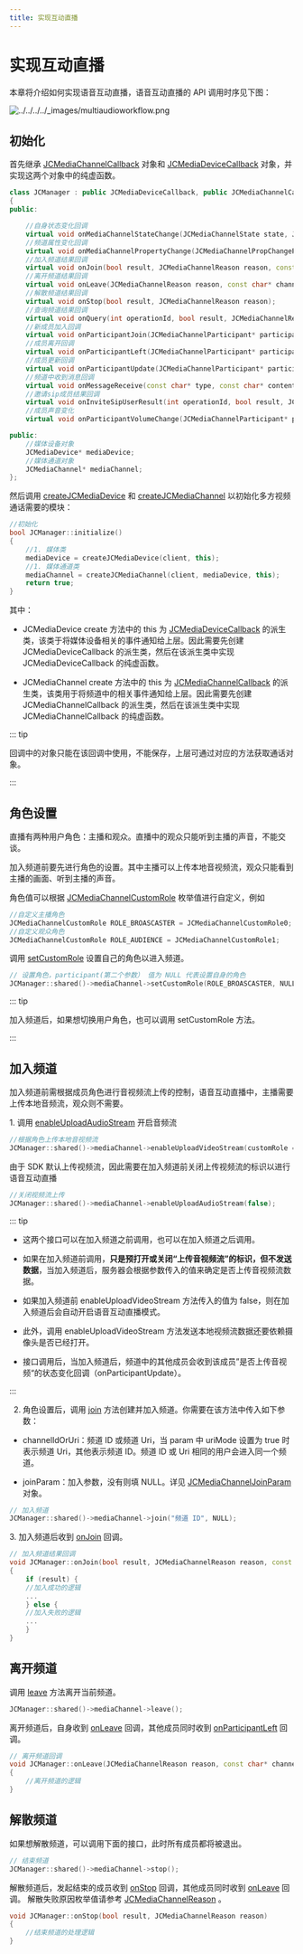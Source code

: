 ```yaml
---
title: 实现互动直播
---
```

# 实现互动直播

本章将介绍如何实现语音互动直播，语音互动直播的 API 调用时序见下图：

![../../../../\_images/multiaudioworkflow.png](../../../../_images/multiaudioworkflow.png)



## 初始化

首先继承
[JCMediaChannelCallback](https://developer.juphoon.com/portal/reference/V2.1/windows/C++/html/class_j_c_media_channel_callback.html)
对象和
[JCMediaDeviceCallback](https://developer.juphoon.com/portal/reference/V2.1/windows/C++/html/class_j_c_media_device_callback.html)
对象，并实现这两个对象中的纯虚函数。



```cpp
class JCManager : public JCMediaDeviceCallback, public JCMediaChannelCallback
{
public:

    //自身状态变化回调
    virtual void onMediaChannelStateChange(JCMediaChannelState state, JCMediaChannelState oldState);
    //频道属性变化回调
    virtual void onMediaChannelPropertyChange(JCMediaChannelPropChangeParam propChangeParam);
    //加入频道结果回调
    virtual void onJoin(bool result, JCMediaChannelReason reason, const char* channelId);
    //离开频道结果回调
    virtual void onLeave(JCMediaChannelReason reason, const char* channelId);
    //解散频道结果回调
    virtual void onStop(bool result, JCMediaChannelReason reason);
    //查询频道结果回调
    virtual void onQuery(int operationId, bool result, JCMediaChannelReason reason, JCMediaChannelQueryInfo* queryInfo);
    //新成员加入回调
    virtual void onParticipantJoin(JCMediaChannelParticipant* participant);
    //成员离开回调
    virtual void onParticipantLeft(JCMediaChannelParticipant* participant);
    //成员更新回调
    virtual void onParticipantUpdate(JCMediaChannelParticipant* participant, JCMediaChannelParticipant::ChangeParam changeParam);
    //频道中收到消息回调
    virtual void onMessageReceive(const char* type, const char* content, const char* fromUserId);
    //邀请sip成员结果回调
    virtual void onInviteSipUserResult(int operationId, bool result, JCMediaChannelReason reason);
    //成员声音变化
    virtual void onParticipantVolumeChange(JCMediaChannelParticipant* participant);

public:
    //媒体设备对象
    JCMediaDevice* mediaDevice;
    //媒体通道对象
    JCMediaChannel* mediaChannel;
};
```



然后调用
[createJCMediaDevice](https://developer.juphoon.com/portal/reference/V2.1/windows/C++/html/_j_c_media_device_8h.html#a96a10766264f3c12af531b70cb9c9749)
和
[createJCMediaChannel](https://developer.juphoon.com/portal/reference/V2.1/windows/C++/html/_j_c_media_channel_8h.html#acaca886fc345f798056ff2b9c2ee11ac)
以初始化多方视频通话需要的模块：



```cpp
//初始化
bool JCManager::initialize()
{
    //1. 媒体类
    mediaDevice = createJCMediaDevice(client, this);
    //1. 媒体通道类
    mediaChannel = createJCMediaChannel(client, mediaDevice, this);
    return true;
}
```



其中：

  - JCMediaDevice create 方法中的 this 为
    [JCMediaDeviceCallback](https://developer.juphoon.com/portal/reference/V2.1/windows/C++/html/class_j_c_media_device_callback.html)
    的派生类，该类于将媒体设备相关的事件通知给上层。因此需要先创建 JCMediaDeviceCallback
    的派生类，然后在该派生类中实现 JCMediaDeviceCallback
    的纯虚函数。

  - JCMediaChannel create 方法中的 this 为
    [JCMediaChannelCallback](https://developer.juphoon.com/portal/reference/V2.1/windows/C++/html/class_j_c_media_channel_callback.html)
    的派生类，该类用于将频道中的相关事件通知给上层。因此需要先创建 JCMediaChannelCallback
    的派生类，然后在该派生类中实现 JCMediaChannelCallback
    的纯虚函数。

::: tip



回调中的对象只能在该回调中使用，不能保存，上层可通过对应的方法获取通话对象。

:::





## 角色设置

直播有两种用户角色：主播和观众。直播中的观众只能听到主播的声音，不能交谈。

加入频道前要先进行角色的设置。其中主播可以上传本地音视频流，观众只能看到主播的画面、听到主播的声音。

角色值可以根据
[JCMediaChannelCustomRole](https://developer.juphoon.com/portal/reference/V2.1/windows/C++/html/_j_c_media_channel_constants_8h.html#aa5042852bc565ec1e596a7c286ad3c64)
枚举值进行自定义，例如



```cpp
//自定义主播角色
JCMediaChannelCustomRole ROLE_BROASCASTER = JCMediaChannelCustomRole0;
//自定义观众角色
JCMediaChannelCustomRole ROLE_AUDIENCE = JCMediaChannelCustomRole1;
```



调用
[setCustomRole](https://developer.juphoon.com/portal/reference/V2.1/windows/C++/html/class_j_c_media_channel.html#a7b6b97e8193f2cf7f2819ec3ca49b813)
设置自己的角色以进入频道。



```cpp
// 设置角色，participant(第二个参数） 值为 NULL 代表设置自身的角色
JCManager::shared()->mediaChannel->setCustomRole(ROLE_BROASCASTER, NULL);
```



::: tip



加入频道后，如果想切换用户角色，也可以调用 setCustomRole 方法。

:::





## 加入频道

加入频道前需根据成员角色进行音视频流上传的控制，语音互动直播中，主播需要上传本地音频流，观众则不需要。

1\. 调用
[enableUploadAudioStream](https://developer.juphoon.com/portal/reference/V2.1/windows/C++/html/class_j_c_media_channel.html#a2b08d87b38fe2fd7a394e2786241cc4c)
开启音频流



```cpp
//根据角色上传本地音视频流
JCManager::shared()->mediaChannel->enableUploadVideoStream(customRole == ROLE_BROASCASTER);
```



由于 SDK 默认上传视频流，因此需要在加入频道前关闭上传视频流的标识以进行语音互动直播



```cpp
//关闭视频流上传
JCManager::shared()->mediaChannel->enableUploadAudioStream(false);
```



::: tip



  - 这两个接口可以在加入频道之前调用，也可以在加入频道之后调用。

  - 如果在加入频道前调用，**只是预打开或关闭“上传音视频流”的标识，但不发送数据**，当加入频道后，服务器会根据参数传入的值来确定是否上传音视频流数据。

  - 如果加入频道前 enableUploadVideoStream 方法传入的值为 false，则在加入频道后会自动开启语音互动直播模式。

  - 此外，调用 enableUploadVideoStream 方法发送本地视频流数据还要依赖摄像头是否已经打开。

  - 接口调用后，当加入频道后，频道中的其他成员会收到该成员”是否上传音视频“的状态变化回调（onParticipantUpdate）。

:::

2.  角色设置后，调用
    [join](https://developer.juphoon.com/portal/reference/V2.1/windows/C++/html/class_j_c_media_channel.html#acfdb1da52955cf8b01d95527eb28890b)
    方法创建并加入频道。你需要在该方法中传入如下参数：

<!-- end list -->

  - channelIdOrUri：频道 ID 或频道 Uri，当 param 中 uriMode 设置为 true 时表示频道
    Uri，其他表示频道 ID。频道 ID 或 Uri 相同的用户会进入同一个频道。

  - joinParam：加入参数，没有则填 NULL。详见
    [JCMediaChannelJoinParam](https://developer.juphoon.com/portal/reference/V2.1/windows/C++/html/class_j_c_media_channel_join_param.html)
    对象。



```cpp
// 加入频道
JCManager::shared()->mediaChannel->join("频道 ID", NULL);
```



3\. 加入频道后收到
[onJoin](https://developer.juphoon.com/portal/reference/V2.1/windows/C++/html/class_j_c_media_channel_callback.html#a430bd78b28e189ee3c9564ddb7db213d)
回调。



```cpp
// 加入频道结果回调
void JCManager::onJoin(bool result, JCMediaChannelReason reason, const char* channelId)
{
    if (result) {
    //加入成功的逻辑
    ...
    } else {
    //加入失败的逻辑
    ...
    }
}
```







## 离开频道

调用
[leave](https://developer.juphoon.com/portal/reference/V2.1/windows/C++/html/class_j_c_media_channel.html#a93c19137044fec1568f73f1f6dbfee84)
方法离开当前频道。



```cpp
JCManager::shared()->mediaChannel->leave();
```



离开频道后，自身收到
[onLeave](https://developer.juphoon.com/portal/reference/V2.1/windows/C++/html/class_j_c_media_channel_callback.html#a18bc4fae89f0d56fb849075f1603ac71)
回调，其他成员同时收到
[onParticipantLeft](https://developer.juphoon.com/portal/reference/V2.1/windows/C++/html/class_j_c_media_channel_callback.html#a5888058878f3aaa382b3ede94228a6e8)
回调。



```cpp
// 离开频道回调
void JCManager::onLeave(JCMediaChannelReason reason, const char* channelId);
{
    //离开频道的逻辑
}
```







## 解散频道

如果想解散频道，可以调用下面的接口，此时所有成员都将被退出。



```cpp
// 结束频道
JCManager::shared()->mediaChannel->stop();
```



解散频道后，发起结束的成员收到
[onStop](https://developer.juphoon.com/portal/reference/V2.1/windows/C++/html/class_j_c_media_channel_callback.html#a61a1d5a81563d34f80e70541a114a74a)
回调，其他成员同时收到
[onLeave](https://developer.juphoon.com/portal/reference/V2.1/windows/C++/html/class_j_c_media_channel_callback.html#a18bc4fae89f0d56fb849075f1603ac71)
回调。 解散失败原因枚举值请参考
[JCMediaChannelReason](https://developer.juphoon.com/portal/reference/V2.1/windows/C++/html/_j_c_media_channel_constants_8h.html#a24a2154e4bb2db63c75b31cd2b021fc3)
。



```cpp
void JCManager::onStop(bool result, JCMediaChannelReason reason)
{
    //结束频道的处理逻辑
}
```

















